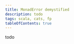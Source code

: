 ```yaml
---
title: MonadError demystified
description: todo
tags: scala, cats, fp
tableOfContents: true
---
```


todo